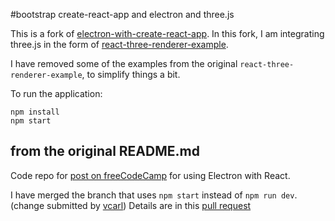 #bootstrap create-react-app and electron and three.js

This is a fork of [electron-with-create-react-app](https://github.com/csepulv/electron-with-create-react-app).  In this fork, I am integrating three.js in the form of [react-three-renderer-example](https://github.com/toxicFork/react-three-renderer-example).

I have removed some of the examples from the original `react-three-renderer-example`, to simplify things a bit.

To run the application:

    npm install
    npm start

## from the original README.md

Code repo for [post on freeCodeCamp](https://medium.freecodecamp.com/building-an-electron-application-with-create-react-app-97945861647c#.ze6c9qin1) for using Electron with React.

I have merged the branch that uses `npm start` instead of `npm run dev`. (change submitted by [vcarl](https://github.com/vcarl)) Details are in this [pull request](https://github.com/csepulv/electron-with-create-react-app/pull/2)
